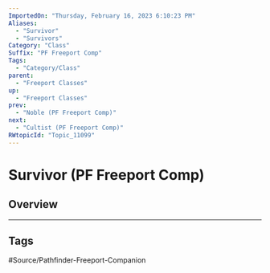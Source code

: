 ```yaml
---
ImportedOn: "Thursday, February 16, 2023 6:10:23 PM"
Aliases:
  - "Survivor"
  - "Survivors"
Category: "Class"
Suffix: "PF Freeport Comp"
Tags:
  - "Category/Class"
parent:
  - "Freeport Classes"
up:
  - "Freeport Classes"
prev:
  - "Noble (PF Freeport Comp)"
next:
  - "Cultist (PF Freeport Comp)"
RWtopicId: "Topic_11099"
---
```

# Survivor (PF Freeport Comp)
## Overview

---
## Tags
#Source/Pathfinder-Freeport-Companion

